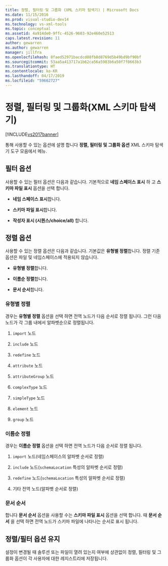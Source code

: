 ```yaml
---
title: 정렬, 필터링 및 그룹화 (XML 스키마 탐색기) | Microsoft Docs
ms.date: 11/15/2016
ms.prod: visual-studio-dev14
ms.technology: vs-xml-tools
ms.topic: conceptual
ms.assetid: 4a914de0-9ffc-4526-9603-92e460e52513
caps.latest.revision: 11
author: gewarren
ms.author: gewarren
manager: jillfra
ms.openlocfilehash: 8faed52971bacdcd08fb8d8769d5b49bd9bf90bf
ms.sourcegitcommit: 53aa5a413717a1b62ca56a5983b6a50f7f0663b3
ms.translationtype: HT
ms.contentlocale: ko-KR
ms.lasthandoff: 04/17/2019
ms.locfileid: "59662727"
---
```

# <a name="sorting-filtering-and-grouping-xml-schema-explorer"></a>정렬, 필터링 및 그룹화(XML 스키마 탐색기)
[!INCLUDE[vs2017banner](../includes/vs2017banner.md)]

통해 사용할 수 있는 옵션에 설명 합니다 **정렬, 필터링 및 그룹화 옵션** XML 스키마 탐색기 도구 모음에서 메뉴.  
  
## <a name="filter-options"></a>필터 옵션  
 사용할 수 있는 필터 옵션은 다음과 같습니다. 기본적으로 **네임 스페이스 표시** 하 고 **스키마 파일 표시** 옵션을 선택 합니다.  
  
-   **네임 스페이스 표시**합니다.  
  
-   **스키마 파일 표시**합니다.  
  
-   **작성자 표시 (시퀀스/choice/all)** 합니다.  
  
## <a name="sorting-options"></a>정렬 옵션  
 사용할 수 있는 정렬 옵션은 다음과 같습니다. 기본값은 **유형별 정렬**합니다. 정렬 기준 옵션은 파일 및 네임스페이스에 적용되지 않습니다.  
  
-   **유형별 정렬**합니다.  
  
-   **이름순 정렬**합니다.  
  
-   **문서 순서**합니다.  
  
### <a name="sort-by-type"></a>유형별 정렬  
 경우는 **유형별 정렬** 옵션을 선택 하면 전역 노드가 다음 순서로 정렬 됩니다. 그런 다음 노드가 각 그룹 내에서 알파벳순으로 정렬됩니다.  
  
1.  `import` 노드  
  
2.  `include` 노드  
  
3.  `redefine` 노드  
  
4.  `attribute` 노드  
  
5.  `attributeGroup` 노드  
  
6.  `complexType` 노드  
  
7.  `simpleType` 노드  
  
8.  `element` 노드  
  
9. `group` 노드  
  
### <a name="sort-by-name"></a>이름순 정렬  
 경우는 **이름순 정렬** 옵션을 선택 하면 전역 노드가 다음 순서로 정렬 됩니다.  
  
1.  `import` 노드(네임스페이스의 알파벳 순서로 정렬)  
  
2.  `include` 노드(`schemaLocation` 특성의 알파벳 순서로 정렬)  
  
3.  `redefine` 노드(`schemaLocation` 특성의 알파벳 순서로 정렬)  
  
4.  기타 전역 노드(알파벳 순서로 정렬)  
  
### <a name="document-order"></a>문서 순서  
 합니다 **문서 순서** 옵션을 사용할 수는 **스키마 파일 표시** 옵션을 선택 합니다. 때 **문서 순서** 을 선택 하면 전역 노드가 스키마 파일에 나타나는 순서로 표시 됩니다.  
  
## <a name="persisting-sortfilter-options"></a>정렬/필터 옵션 유지  
 설정이 변경될 때 솔루션 또는 파일이 열려 있는지 여부에 상관없이 정렬, 필터링 및 그룹화 옵션이 각 사용자에 대한 레지스트리에 저장됩니다.
